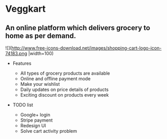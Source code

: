 # Veggkart
## An online platform which delivers grocery to home as per demand.
![](http://www.free-icons-download.net/images/shopping-cart-logo-icon-74183.png |width=100)

+ Features
  - All types of grocery products are available
  - Online and offline payment mode
  - Make your wishlist
  - Daily updates on price details of products
  - Exciting discount on products every week
  
+ TODO list
  - Google+ login 
  - Stripe payment 
  - Redesign UI
  - Solve cart activity problem
 
